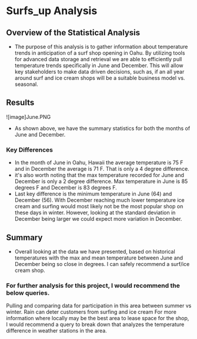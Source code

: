 # Surfs_up Analysis

## Overview of the Statistical Analysis 
 - The purpose of this analysis is to gather information about temperature trends in anticipation of a surf shop opening in Oahu. By utilizing tools for advanced data storage and retrieval we are able to efficiently pull temperature trends specifically in June and December. This will allow key stakeholders to make data driven decisions, such as, if an all year around surf and ice cream shops will be a suitable business model vs. seasonal.

## Results
![image]June.PNG
- As shown above, we have the summary statistics for both the months of June and December.
### Key Differences 
- In the month of June in Oahu, Hawaii the average temperature is 75 F and in December the average is 71 F. That is only a 4 degree difference.
- it's also worth noting that the max temperature recorded for June and December is only a 2 degree difference. Max temperature in June is 85 degrees F and December is 83 degrees F. 
- Last key difference is the minimum temperature in June (64) and December (56). With December reaching much lower temperature ice cream and surfing would most likely not be the most popular shop on these days in winter. However, looking at the standard deviation in December being larger we could expect more variation in December.  

## Summary 
- Overall looking at the data we have presented, based on historical temperatures with the max and mean temperature between June and December being so close in degrees. I can safely recommend a surf/ice cream shop. 

### For further analysis for this project, I would recommend the below queries.
Pulling and comparing data for participation in this area between summer vs winter. Rain can deter customers from surfing and ice cream 
For more information where locally may be the best area to lease space for the shop, I would recommend a query to break down that analyzes the temperature difference in weather stations in the area. 
